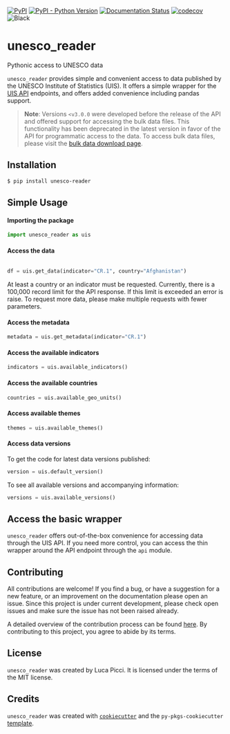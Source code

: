 

[![PyPI](https://img.shields.io/pypi/v/unesco_reader.svg)](https://pypi.org/project/unesco_reader/)
[![PyPI - Python Version](https://img.shields.io/pypi/pyversions/unesco_reader.svg)](https://pypi.org/project/unesco_reader/)
[![Documentation Status](https://readthedocs.org/projects/unesco-reader/badge/?version=latest)](https://unesco-reader.readthedocs.io/en/latest/?badge=latest)
[![codecov](https://codecov.io/gh/lpicci96/unesco_reader/branch/main/graph/badge.svg)](https://codecov.io/gh/lpicci96/unesco_reader)
![Black](https://img.shields.io/badge/code%20style-black-000000.svg)

# unesco_reader

Pythonic access to UNESCO data

`unesco_reader` provides simple and convenient access to data published by the UNESCO Institute of Statistics (UIS).
It offers a simple wrapper for the [UIS API](https://api.uis.unesco.org/api/public/documentation/) endpoints, and offers
added convenience including pandas support.

> __Note__: Versions `<v3.0.0` were developed before the release of the API and offered support 
> for accessing the bulk data files. This functionality has been deprecated in the latest version
> in favor of the API for programmatic access to the data. To access bulk data files, please visit
> the [bulk data download page](https://databrowser.uis.unesco.org/resources/bulk).


## Installation

```bash
$ pip install unesco-reader
```

## Simple Usage

#### Importing the package
```python
import unesco_reader as uis
```


#### Access the data
```python

df = uis.get_data(indicator="CR.1", country="Afghanistan")

```

At least a country or an indicator must be requested. Currently, there is a 100,000 record limit
for the API response. If this limit is exceeded an error is raise. To request more data, please
make multiple requests with fewer parameters. 

#### Access the metadata
```python
metadata = uis.get_metadata(indicator="CR.1")
```

#### Access the available indicators
```python
indicators = uis.available_indicators()
```

#### Access the available countries
```python
countries = uis.available_geo_units()
```

#### Access available themes
```python
themes = uis.available_themes()
```

#### Access data versions

To get the code for latest data versions published:
```python
version = uis.default_version()
```

To see all available versions and accompanying information:
```python
versions = uis.available_versions()
```


## Access the basic wrapper

`unesco_reader` offers out-of-the-box convenience for accessing data through the UIS API.
If you need more control, you can access the thin wrapper around the API endpoint 
through the `api` module.


## Contributing

All contributions are welcome! If you find a bug, 
or have a suggestion for a new feature, or an 
improvement on the documentation please open an issue.
Since this project is under current development, 
please check open issues and make sure the issue has 
not been raised already.

A detailed overview of the contribution process can be found
[here](https://github.com/lpicci96/unesco_reader/blob/main/CONTRIBUTING.md).
By contributing to this project, you agree to abide by its terms.

## License

`unesco_reader` was created by Luca Picci. It is licensed under the terms of the MIT license.

## Credits

`unesco_reader` was created with [`cookiecutter`](https://cookiecutter.readthedocs.io/en/latest/) and the
`py-pkgs-cookiecutter` [template](https://github.com/py-pkgs/py-pkgs-cookiecutter).
